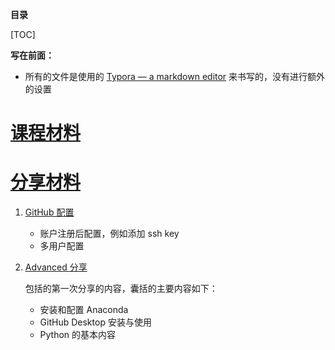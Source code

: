 **目录**

[TOC]

**写在前面：**

* 所有的文件是使用的 [Typora — a markdown editor](https://typora.io/) 来书写的，没有进行额外的设置

# [课程材料](./Course)

# [分享材料](./Share)

1. [GitHub 配置](./Share/GitHub配置.md)
   * 账户注册后配置，例如添加 ssh key
   * 多用户配置

2. [Advanced 分享](./Share/Python.md)

   包括的第一次分享的内容，囊括的主要内容如下：

   * 安装和配置 Anaconda
   * GitHub Desktop 安装与使用
   * Python 的基本内容